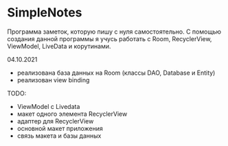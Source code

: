 # SimpleNotes

Программа заметок, которую пишу с нуля самостоятельно. С помощью создания данной программы я учусь работать с Room, RecyclerView, ViewModel, LiveData и корутинами.

04.10.2021
- реализована база данных на Room (классы DAO, Database и Entity)
- реализован view binding

TODO:
- ViewModel c Livedata
- макет одного элемента RecyclerView
- адаптер для RecyclerView
- основной макет приложения
- связь макета и базы данных
